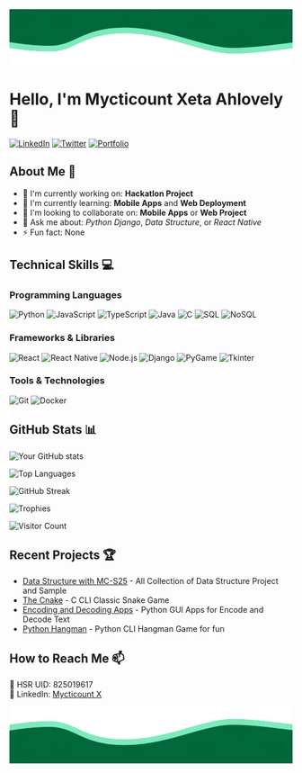 <div align="center">
    <img src="./assets/waves-upper.gif" alt="Wave"/>
</div>

# Hello, I'm Mycticount Xeta Ahlovely 👋

[![LinkedIn](https://img.shields.io/badge/LinkedIn-0077B5?style=for-the-badge&logo=linkedin&logoColor=white)](your-linkedin-url)
[![Twitter](https://img.shields.io/badge/Twitter-1DA1F2?style=for-the-badge&logo=twitter&logoColor=white)](your-twitter-url)
[![Portfolio](https://img.shields.io/badge/Portfolio-%23000000.svg?style=for-the-badge&logo=firefox&logoColor=white)](your-portfolio-url)

## About Me 🚀
- 🔭 I'm currently working on: **Hackatlon Project**
- 🌱 I'm currently learning: **Mobile Apps** and **Web Deployment**
- 👯 I'm looking to collaborate on: **Mobile Apps** or **Web Project**
- 💬 Ask me about: *Python Django*, *Data Structure*, or *React Native*
- ⚡ Fun fact: None

## Technical Skills 💻

### Programming Languages
![Python](https://img.shields.io/badge/Python-3776AB?style=for-the-badge&logo=python&logoColor=white)
![JavaScript](https://img.shields.io/badge/JavaScript-F7DF1E?style=for-the-badge&logo=javascript&logoColor=black)
![TypeScript](https://img.shields.io/badge/TypeScript-007ACC?style=for-the-badge&logo=typescript&logoColor=white)
![Java](https://img.shields.io/badge/Java-ED8B00?style=for-the-badge&logo=openjdk&logoColor=white)
![C](https://img.shields.io/badge/C-00599C?style=for-the-badge&logo=c&logoColor=white)
![SQL](https://img.shields.io/badge/SQL-4479A1?style=for-the-badge&logo=mysql&logoColor=white)
![NoSQL](https://img.shields.io/badge/NoSQL-4EA94B?style=for-the-badge&logo=mongodb&logoColor=white)

### Frameworks & Libraries
![React](https://img.shields.io/badge/React-20232A?style=for-the-badge&logo=react&logoColor=61DAFB)
![React Native](https://img.shields.io/badge/React_Native-20232A?style=for-the-badge&logo=react&logoColor=61DAFB)
![Node.js](https://img.shields.io/badge/Node.js-339933?style=for-the-badge&logo=nodedotjs&logoColor=white)
![Django](https://img.shields.io/badge/Django-092E20?style=for-the-badge&logo=django&logoColor=white)
![PyGame](https://img.shields.io/badge/PyGame-092E20?style=for-the-badge&logo=python&logoColor=white)
![Tkinter](https://img.shields.io/badge/Tkinter-3776AB?style=for-the-badge&logo=python&logoColor=white)

### Tools & Technologies
![Git](https://img.shields.io/badge/Git-F05032?style=for-the-badge&logo=git&logoColor=white)
![Docker](https://img.shields.io/badge/Docker-2496ED?style=for-the-badge&logo=docker&logoColor=white)

## GitHub Stats 📊

![Your GitHub stats](https://github-readme-stats.vercel.app/api?username=Mycticount-X&show_icons=true&theme=radical)

![Top Languages](https://github-readme-stats.vercel.app/api/top-langs/?username=Mycticount-X&layout=compact&theme=radical)

![GitHub Streak](https://streak-stats.demolab.com/?user=Mycticount-X)

![Trophies](https://github-profile-trophy.vercel.app/?username=Mycticount-X)

![Visitor Count](https://profile-counter.glitch.me/Mycticount-X/count.svg)

## Recent Projects 🏆

- [Data Structure with MC-S25](https://github.com/Mycticount-X/Data-Structure-and-Algorithm-MC-S25) - All Collection of Data Structure Project and Sample
- [The Cnake](https://github.com/Mycticount-X/The-Cnake) - C CLI Classic Snake Game
- [Encoding and Decoding Apps](https://github.com/Mycticount-X/Encryption-and-Decryption-Program) - Python GUI Apps for Encode and Decode Text
- [Python Hangman](https://github.com/Mycticount-X/Hangman-Game) - Python CLI Hangman Game for fun 

## How to Reach Me 📫

📧 HSR UID: 825019617  
💼 LinkedIn: [Mycticount X](your-linkedin-url)

<div align="center">
    <img src="./assets/waves-bottom.gif" alt="Wave"/>
</div>